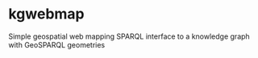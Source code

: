 # kgwebmap
Simple geospatial web mapping SPARQL interface to a knowledge graph with GeoSPARQL geometries
